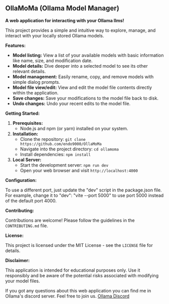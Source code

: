 ##  OllaMoMa (Ollama Model Manager)

**A web application for interacting with your Ollama llms!**

This project provides a simple and intuitive way to explore, manage, and interact with your locally stored Ollama models. 

**Features:**

* **Model listing:** View a list of your available models with basic information like name, size, and modification date.
* **Model details:**  Dive deeper into a selected model to see its other relevant details.
* **Model management:** Easily rename, copy, and remove models with simple dialog prompts.
* **Model file view/edit:**  View and edit the model file contents directly within the application. 
* **Save changes:**  Save your modifications to the model file back to disk.
* **Undo changes:** Undo your recent edits to the model file. 

**Getting Started:**

1. **Prerequisites:**
    * Node.js and npm (or yarn) installed on your system.
2. **Installation:**
    * Clone the repository: `git clone https://github.com/endo9000/OllaMoMa`
    * Navigate into the project directory: `cd ollamoma`
    * Install dependencies: `npm install`
3. **Local Server:**
    * Start the development server: `npm run dev`
    * Open your web browser and visit `http://localhost:4000`

**Configuration:**

To use a different port, just update the "dev" script in the package.json file. For example, change it to "dev": "vite --port 5000" to use port 5000 instead of the default port 4000.

**Contributing:**

Contributions are welcome! Please follow the guidelines in the `CONTRIBUTING.md` file.

**License:**

This project is licensed under the MIT License - see the `LICENSE` file for details.

**Disclaimer:**

This application is intended for educational purposes only. Use it responsibly and be aware of the potential risks associated with modifying your model files.

If you got any questions about this web application you can find me in Ollama's discord server. Feel free to join us. [Ollama Discord](https://discord.gg/ollama)